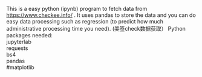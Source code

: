 This is a easy python (ipynb) program to fetch data from https://www.checkee.info/ . It uses pandas to store the data and you can do easy data processing such as regression (to predict how much administrative processing time you need).
(美签check数据获取）
Python packages needed: <br />
jupyterlab <br />
requests <br />
bs4  <br />
pandas  <br />
#matplotlib  <br />
